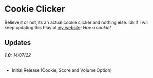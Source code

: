 # Cookie Clicker
Believe it or not, its an actual cookie clicker and nothing else.
Idk if I will keep updating this
Play at [my website](https://lukiiy.github.io/cookieclicker/)!
_Hav a cookie!_

## Updates
###### **1.0**: _14/07/22_
+ Initial Release (Cookie, Score and Volume Option)
